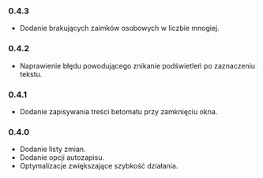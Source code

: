 ### 0.4.3
- Dodanie brakujących zaimków osobowych w liczbie mnogiej.

### 0.4.2
- Naprawienie błędu powodującego znikanie podświetleń po zaznaczeniu tekstu.

### 0.4.1
- Dodanie zapisywania treści betomatu przy zamknięciu okna.

### 0.4.0
- Dodanie listy zmian.
- Dodanie opcji autozapisu.
- Optymalizacje zwiększające szybkość działania.
